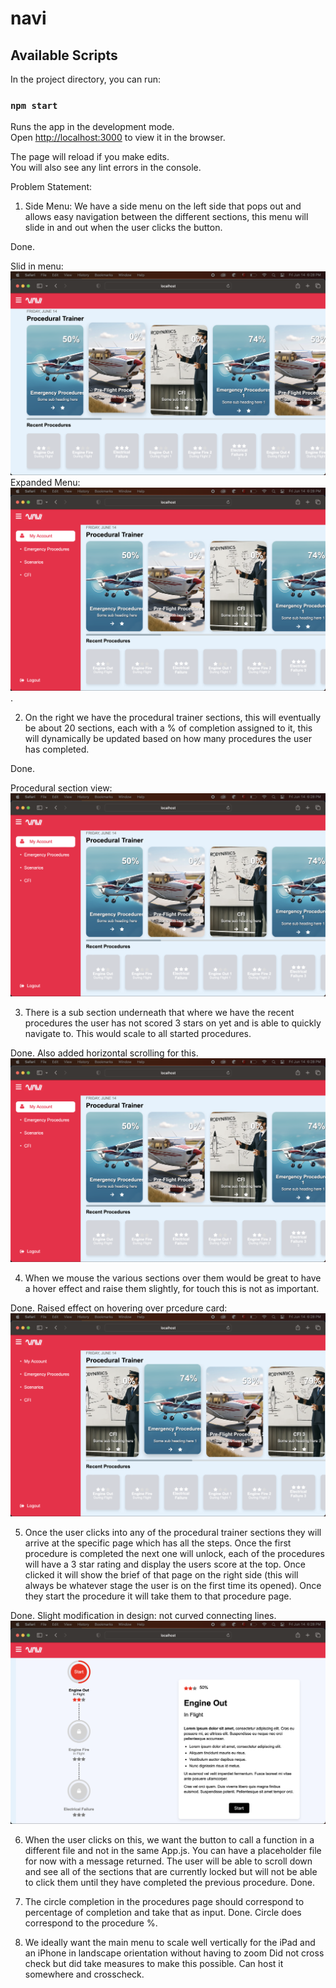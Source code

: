 # navi


## Available Scripts

In the project directory, you can run:

### `npm start`

Runs the app in the development mode.\
Open [http://localhost:3000](http://localhost:3000) to view it in the browser.

The page will reload if you make edits.\
You will also see any lint errors in the console.

Problem Statement:

1. Side Menu:  We have a side menu on the left side that pops out and allows easy navigation between the different sections, this menu will slide in and out when the user clicks the button.

Done.

Slid in menu: 
 ![ Slid in menu](SlidInMenu.png)
Expanded Menu:
![ Slid in menu](MenuView.png).

2. On the right we have the procedural trainer sections, this will eventually be about 20 sections, each with a % of completion assigned to it, this will dynamically be updated based on how many procedures the user has completed.

Done.

Procedural section view:
 ![ Procedural section](MenuView.png)

3. There is a sub section underneath that where we have the recent procedures the user has not scored 3 stars on yet and is able to quickly navigate to. This would scale to all started procedures.

Done. Also added horizontal scrolling for this.
 ![ Procedural section](MenuView.png)

4. When we mouse the various sections over them would be great to have a hover effect and raise them slightly, for touch this is not as important.

Done. Raised effect on hovering over prcedure card:
 ![ Procedural section](HoverEffect.png)

5. Once the user clicks into any of the procedural trainer sections they will arrive at the specific page which has all the steps. Once the first procedure is completed the next one will unlock, each of the procedures will have a 3 star rating and display the users score at the top. Once clicked it will show the brief of that page on the right side (this will always be whatever stage the user is on the first time its opened). Once they start the procedure it will take them to that procedure page.

Done. 
Slight modification in design: not curved connecting lines.
 ![ Procedural section](ProcedureInfoPage.png)

6. When the user clicks on this, we want the button to call a function in a different file and not in the same App.js. You can have a placeholder file for now with a message returned.
The user will be able to scroll down and see all of the sections that are currently locked but will not be able to click them until they have completed the previous procedure.
Done.

7. The circle completion in the procedures page should correspond to percentage of completion and take that as input.
Done. 
Circle does correspond to the procedure %.

8. We ideally want the main menu to scale well vertically for the iPad and an iPhone in landscape orientation without having to zoom
Did not cross check but did take measures to make this possible. Can host it somewhere and crosscheck.


